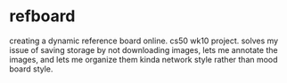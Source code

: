 # refboard
creating a dynamic reference board online. cs50 wk10 project. solves my issue of saving storage by not downloading images, lets me annotate the images, and lets me organize them kinda network style rather than mood board style.
